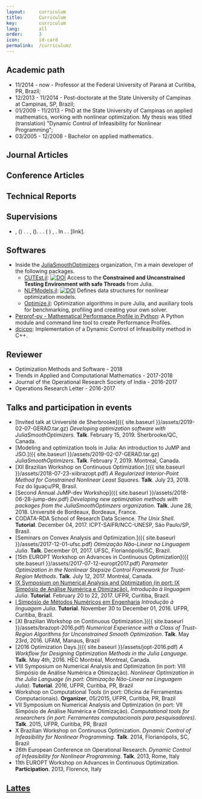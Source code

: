 ```yaml
---
layout:     curriculum
title:      Curriculum
key:        curriculum
lang:       all
order:      3
icon:       id-card
permalink:  /curriculum/
---
```


<h2> Academic path </h2>

  - 11/2014 - now - Professor at the Federal University of Paraná at Curitiba,
  PR, Brazil;
  - 12/2013 - 11/2014 - Post-doctorate at the State University of Campinas at
  Campinas, SP, Brazil;
  - 01/2009 - 11/2013 - PhD at the State University of Campinas on applied
  mathematics, working with nonlinear optimization. My thesis was titled
  (translation) "Dynamic Control of Infeasibility for Nonlinear
  Programming";
  - 03/2005 - 12/2008 - Bachelor on applied mathematics.

<bibtex src="/abel.bib"></bibtex>

<div class="bibtex_structure">
<div class="sections bibtextypekey">

  <div class="section @article">
  <h2> Journal Articles </h2>

  <div class="sort year" extra="DESC number">
  <div class="templates"></div>
  </div>
  </div>

  <div class="section @inproceedings">
  <h2> Conference Articles </h2>

  <div class="sort year" extra="DESC number">
  <div class="templates"></div>
  </div>
  </div>

  <div class="section @techreport">
  <h2> Technical Reports </h2>

  <div class="sort year" extra="DESC number">
  <div class="templates"></div>
  </div>
  </div>

  <div class="section @unpublished">
  <h2> Supervisions </h2>

  <div class="sort year" extra="DESC number">
  <div class="templates"></div>
  </div>
  </div>

</div>
</div>

<div id="bibtex_display">
<div class="bibtex_template">
  <ul><li>
  <div class="if author">
    <span class="author"></span>,
    <span class="if year"> (<span class="year"></span>) </span>.
    <strong><span class="title"></span></strong>.
    <span class="if journal">
        <span class="journal"></span>,
        <span class="if volume">
            <span class="if number">
                <span class="volume"></span>(<span class="number"></span>).
            </span>
            <span class="if !number">
                <span class="volume"></span>.
            </span>
        </span>
        <span class="if pages"><span class="pages"></span>.</span>
    </span>
    <span class="if institution">
        (<span class="type"></span>
        <span class="number"></span>)
        <span class="address"></span>,
        <span class="institution"></span>.
    </span>
    <span class="if booktitle">
        In <span class="booktitle"></span>.
    </span>
    <span class="if doi">
        <a class="url"><span class="doi"></span></a>.
    </span>
    <span class="if !doi"><span class="if url">
        <a class="url">[link]</a>.
    </span></span>
  </div>
  </li></ul>
</div>
</div>

<h2> Softwares </h2>

  - Inside the [JuliaSmoothOptimizers](https://juliasmoothoptimizers.github.io)
    organization, I'm a main developer of the following packages.
    - [CUTEst.jl](https://github.com/JuliaSmoothOptimizers/CUTEst.jl):
      [![DOI](https://zenodo.org/badge/DOI/10.5281/zenodo.1188852.svg)](https://doi.org/10.5281/zenodo.1188852)
      Access to the **Constrained and Unconstrained Testing Environment with
      safe Threads** from Julia.
    - [NLPModels.jl](https://github.com/JuliaSmoothOptimizers/NLPModels.jl):
      [![DOI](https://zenodo.org/badge/DOI/10.5281/zenodo.2558627.svg)](https://doi.org/10.5281/zenodo.2558627)
      Defines data structures for nonlinear optimization models.
    - [Optimize.jl](https://github.com/JuliaSmoothOptimizers/Optimize.jl):
      Optimization algorithms in pure Julia, and auxiliary tools for
      benchmarking, profiling and creating your own solver.
  - [Perprof-py - Mathematical Performance Profile in
    Python](https://ufpr-opt.github.io/perprof-py):
    A Python module and command line tool to create Performance Profiles.
  - [dcicpp](https://github.com/abelsiqueira/dcicpp):
    Implementation of a Dynamic Control of Infeasibility method in C++.

<h2> Reviewer </h2>

  - Optimization Methods and Software - 2018
  - Trends in Applied and Computational Mathematics - 2017-2018
  - Journal of the Operational Research Society of India - 2016-2017
  - Operations Research Letter - 2016-2017

<h2> Talks and participation in events </h2>

  - [Invited talk at Université de Sherbrooke]({{ site.baseurl }}/assets/2019-02-07-GERAD.tar.gz)
    _Developing optimization software with JuliaSmoothOptimizers_.
    **Talk**. February 15, 2019. Sherbrooke/QC, Canada.
  - [Modeling and optimization tools in Julia: An introduction to JuMP and JSO.]({{ site.baseurl }}/assets/2019-02-07-GERAD.tar.gz)
    _JuliaSmoothOptimizers_.
    **Talk**. February 7, 2019. Montreal, Canada.
  - [XII Brazilian Workshop on Continuous Optimization.]({{ site.baseurl
    }}/assets/2018-07-23-xiibrazopt.pdf)
    _A Regularized Interior-Point Method for Constrained Nonlinear Least Squares_.
    **Talk**. July 23, 2018. Foz do Iguaçu/PR, Brasil.
  - [Second Annual JuMP-dev Workshop]({{ site.baseurl }}/assets/2018-06-28-jump-dev.pdf)
    _Developing new optimization methods with packages from the JuliaSmoothOptimzers
    organization_.
    **Talk**. June 28, 2018. Université de Bordeaux, Bordeaux, France.
  - CODATA-RDA School of Research Data Science.
    _The Unix Shell_.
    **Tutorial**. December 04, 2017. ICPT-SAIFR/NCC-UNESP,
    São Paulo/SP, Brasil.
  - [Seminars on Convex Analysis and Optimization.]({{ site.baseurl }}/assets/2017-12-01-ufsc.pdf)
    _Otimização Não-Linear na Linguagem Julia_.
    **Talk**. December 01, 2017. UFSC, Florianópolis/SC, Brazil.
  - [15th EUROPT Workshop on Advances in Continuous Optimization]({{ site.baseurl }}/assets/2017-07-12-europt2017.pdf)
    _Parameter Optimization in the Nonlinear Stepsize Control Framework for Trust-Region Methods_.
    **Talk**. July 12, 2017. Montréal, Canada.
  - [IX Symposium on Numerical Analysis and Optimization (in port: IX Simpósio de Análise Numérica e Otimização).](https://github.com/abelsiqueira/julia-simposio2017)
    _Introdução à linguagem Julia_.
    **Tutorial**. February 20 to 22, 2017. UFPR, Curitiba, Brazil.
  - [I Simpósio de Métodos Numéricos em
    Engenharia](https://github.com/abelsiqueira/smne-2016-julia)
    _Introdução à linguagem Julia_.
    **Tutorial**. November 30 to December 01, 2016. UFPR, Curitiba, Brazil.
  - [XI Brazilian Workshop on Continuous Optimization.]({{ site.baseurl
    }}/assets/brazopt-2016.pdf)
    _Numerical Experience with a Class of Trust-Region Algorithms for
    Unconstrained Smooth Optimization_.
    **Talk**. May 23rd, 2016. UFAM, Manaus, Brazil
  - [2016 Optimization Days.]({{ site.baseurl }}/assets/jopt-2016.pdf)
    _A Workflow for Designing Optimization Methods in the Julia Language_.
    **Talk**. May 4th, 2016. HEC Montréal, Montreal, Canada.
  - VIII Symposium on Numerical Analysis and Optimization (in port: VIII Simpósio
    de Análise Numérica e Otimização).
    _Nonlinear Optimization in the Julia Language (in port: Otimização
    Não-Linear na Linguagem Julia)_.
    **Tutorial**. 2016, UFPR, Curitiba, PR, Brazil
  - Workshop on Computational Tools (in port: Oficina de Ferramentas
    Computacionais). **Organizer**, 05/2015, UFPR, Curitiba, PR, Brazil
  - VII Symposium on Numerical Analysis and Optimization (in port: VII Simpósio
    de Análise Numérica e Otimização).
    _Computational tools for researchers (in port: Ferramentas computacionais
    para pesquisadores)_.
    **Talk**. 2015, UFPR, Curitiba, PR, Brazil
  - X Brazilian Workshop on Continuous Optimization.
    _Dynamic Control of Infeasibility for Nonlinear Programming_.
    **Talk**. 2014, Florianópolis, SC, Brazil
  - 26th European Conference on Operational Research.
    _Dynamic Control of Infeasibility for Nonlinear Programming_.
    **Talk**. 2013, Rome, Italy
  - 11th EUROPT Workshop on Advances in Continuous Optimization.
    **Participation**. 2013, Florence, Italy

<h2> <a href="http://lattes.cnpq.br/2986958029448752">Lattes</a> </h2>

